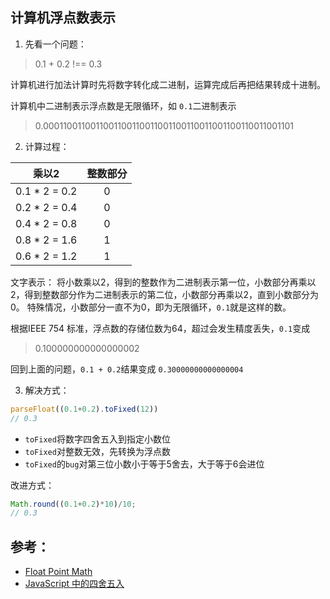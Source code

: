 ## 计算机浮点数表示

1. 先看一个问题：
> 0.1 + 0.2 !== 0.3

计算机进行加法计算时先将数字转化成二进制，运算完成后再把结果转成十进制。

计算机中二进制表示浮点数是无限循环，如 `0.1`二进制表示

> 0.0001100110011001100110011001100110011001100110011001101

2. 计算过程：

| 乘以2 | 整数部分 |
| :----: | :----: |
| 0.1 * 2 = 0.2 | 0 |
| 0.2 * 2 = 0.4 | 0 |
| 0.4 * 2 = 0.8 | 0 |
| 0.8 * 2 = 1.6 | 1 |
| 0.6 * 2 = 1.2 | 1 |

文字表示：
将小数乘以2，得到的整数作为二进制表示第一位，小数部分再乘以2，得到整数部分作为二进制表示的第二位，小数部分再乘以2，直到小数部分为0。
特殊情况，小数部分一直不为0，即为无限循环，`0.1`就是这样的数。

根据IEEE 754 标准，浮点数的存储位数为64，超过会发生精度丢失，`0.1`变成

> 0.100000000000000002

回到上面的问题，`0.1 + 0.2`结果变成 `0.30000000000000004`

3. 解决方式：
```javascript
parseFloat((0.1+0.2).toFixed(12))
// 0.3
```
* `toFixed`将数字四舍五入到指定小数位
* `toFixed`对整数无效，先转换为浮点数
* `toFixed`的`bug`对第三位小数小于等于5舍去，大于等于6会进位

改进方式：
```js
Math.round((0.1+0.2)*10)/10;
// 0.3
```

## 参考：
* [Float Point Math](http://0.30000000000000004.com/)
* [JavaScript 中的四舍五入](https://www.cnblogs.com/onepixel/p/5141566.html)
